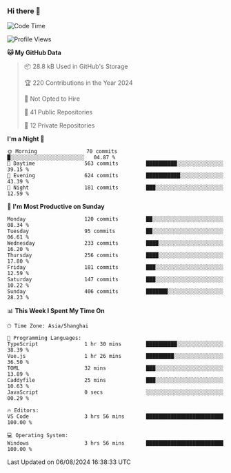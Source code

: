 ### Hi there 👋

<!--
**robinWongM/robinWongM** is a ✨ _special_ ✨ repository because its `README.md` (this file) appears on your GitHub profile.

Here are some ideas to get you started:

- 🔭 I’m currently working on ...
- 🌱 I’m currently learning ...
- 👯 I’m looking to collaborate on ...
- 🤔 I’m looking for help with ...
- 💬 Ask me about ...
- 📫 How to reach me: ...
- 😄 Pronouns: ...
- ⚡ Fun fact: ...
-->

<!--START_SECTION:waka-->
![Code Time](http://img.shields.io/badge/Code%20Time-261%20hrs%2016%20mins-blue)

![Profile Views](http://img.shields.io/badge/Profile%20Views-0-blue)

**🐱 My GitHub Data** 

> 📦 28.8 kB Used in GitHub's Storage 
 > 
> 🏆 220 Contributions in the Year 2024
 > 
> 🚫 Not Opted to Hire
 > 
> 📜 41 Public Repositories 
 > 
> 🔑 12 Private Repositories 
 > 
**I'm a Night 🦉** 

```text
🌞 Morning                70 commits          █░░░░░░░░░░░░░░░░░░░░░░░░   04.87 % 
🌆 Daytime                563 commits         ██████████░░░░░░░░░░░░░░░   39.15 % 
🌃 Evening                624 commits         ███████████░░░░░░░░░░░░░░   43.39 % 
🌙 Night                  181 commits         ███░░░░░░░░░░░░░░░░░░░░░░   12.59 % 
```
📅 **I'm Most Productive on Sunday** 

```text
Monday                   120 commits         ██░░░░░░░░░░░░░░░░░░░░░░░   08.34 % 
Tuesday                  95 commits          ██░░░░░░░░░░░░░░░░░░░░░░░   06.61 % 
Wednesday                233 commits         ████░░░░░░░░░░░░░░░░░░░░░   16.20 % 
Thursday                 256 commits         ████░░░░░░░░░░░░░░░░░░░░░   17.80 % 
Friday                   181 commits         ███░░░░░░░░░░░░░░░░░░░░░░   12.59 % 
Saturday                 147 commits         ███░░░░░░░░░░░░░░░░░░░░░░   10.22 % 
Sunday                   406 commits         ███████░░░░░░░░░░░░░░░░░░   28.23 % 
```


📊 **This Week I Spent My Time On** 

```text
🕑︎ Time Zone: Asia/Shanghai

💬 Programming Languages: 
TypeScript               1 hr 30 mins        ██████████░░░░░░░░░░░░░░░   38.39 % 
Vue.js                   1 hr 26 mins        █████████░░░░░░░░░░░░░░░░   36.50 % 
TOML                     32 mins             ███░░░░░░░░░░░░░░░░░░░░░░   13.89 % 
Caddyfile                25 mins             ███░░░░░░░░░░░░░░░░░░░░░░   10.63 % 
JavaScript               0 secs              ░░░░░░░░░░░░░░░░░░░░░░░░░   00.29 % 

🔥 Editors: 
VS Code                  3 hrs 56 mins       █████████████████████████   100.00 % 

💻 Operating System: 
Windows                  3 hrs 56 mins       █████████████████████████   100.00 % 
```


 Last Updated on 06/08/2024 16:38:33 UTC
<!--END_SECTION:waka-->
